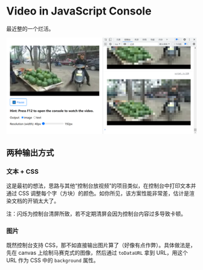 # Video in JavaScript Console
最近整的一个烂活。

![screenshot](./assets/screenshot.png)

## 两种输出方式
### 文本 + CSS

这是最初的想法，思路与其他“控制台放视频”的项目类似，在控制台中打印文本并通过 CSS 调整每个字（方块）的颜色。如你所见，该方案性能非常差，估计是渲染文档的开销太大了。

注：闪烁为控制台清屏所致，若不定期清屏会因为控制台内容过多导致卡顿。

### 图片
既然控制台支持 CSS，那不如直接输出图片算了（好像有点作弊）。具体做法是，先在 canvas 上绘制马赛克式的图像，然后通过 `toDataURL` 拿到 URL，用这个 URL 作为 CSS 中的 `background` 属性。
